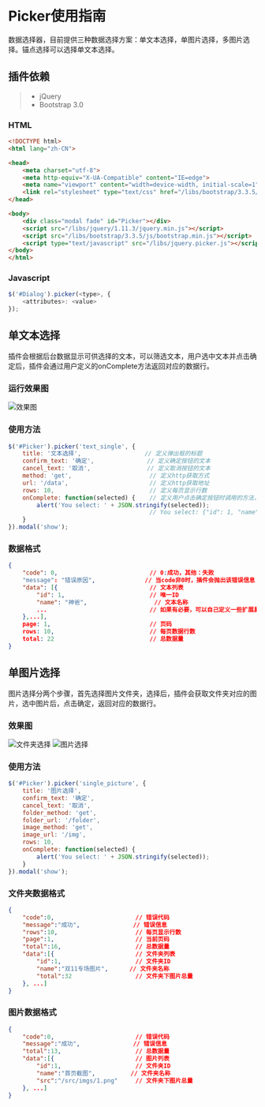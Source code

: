 # Picker使用指南

数据选择器，目前提供三种数据选择方案：单文本选择，单图片选择，多图片选择。锚点选择可以选择单文本选择。

## 插件依赖
> * jQuery
> * Bootstrap 3.0

### HTML
``` html
<!DOCTYPE html>
<html lang="zh-CN">

<head>
    <meta charset="utf-8">
    <meta http-equiv="X-UA-Compatible" content="IE=edge">
    <meta name="viewport" content="width=device-width, initial-scale=1">
    <link rel="stylesheet" type="text/css" href="/libs/bootstrap/3.3.5/css/bootstrap.min.css">
</head>

<body>
    <div class="modal fade" id="Picker"></div>
    <script src="/libs/jquery/1.11.3/jquery.min.js"></script>
    <script src="/libs/bootstrap/3.3.5/js/bootstrap.min.js"></script>
    <script type="text/javascript" src="/libs/jquery.picker.js"></script>
</body>
</html>
```
### Javascript
``` javascript
$('#Dialog').picker(<type>, {
	<attributes>: <value> 
});
```

## 单文本选择
插件会根据后台数据显示可供选择的文本，可以筛选文本，用户选中文本并点击确定后，插件会通过用户定义的onComplete方法返回对应的数据行。
### 运行效果图
![效果图](http://chuantu.biz/t2/18/1447073845x1822610075.png)
### 使用方法
``` javascript
$('#Picker').picker('text_single', {
    title: '文本选择',                  // 定义弹出框的标题
    confirm_text: '确定',               // 定义确定按钮的文本
    cancel_text: '取消',                // 定义取消按钮的文本
    method: 'get',                      // 定义http获取方式
    url: '/data',                       // 定义http获取地址
    rows: 10,                           // 定义每页显示行数
    onComplete: function(selected) {    // 定义用户点击确定按钮时调用的方法，方法第一个参数为选中元素
    	alert('You select: ' + JSON.stringify(selected));
                                        // You select: {"id": 1, "name": "神爸", "href": "http://www.shenba.com", ...}
    }
}).modal('show');

```
### 数据格式
``` json
{
	"code": 0, 							// 0:成功，其他：失败
	"message": "错误原因", 				// 当code非0时，插件会抛出该错误信息
	"data": [{							// 文本列表
		"id": 1,						// 唯一ID 
		"name": "神爸",					// 文本名称
		...								// 如果有必要，可以自己定义一些扩展属性
	},...],
	page: 1,                            // 页码
	rows: 10,                           // 每页数据行数
	total: 22                           // 总数据量
}
```

## 单图片选择
图片选择分两个步骤，首先选择图片文件夹，选择后，插件会获取文件夹对应的图片，选中图片后，点击确定，返回对应的数据行。
### 效果图
![文件夹选择](http://chuantu.biz/t2/18/1447074398x1822610075.png)
![图片选择](http://chuantu.biz/t2/18/1447074536x-1566679290.png)
### 使用方法
``` javascript
$('#Picker').picker('single_picture', {
    title: '图片选择',
    confirm_text: '确定',
    cancel_text: '取消',
    folder_method: 'get',
    folder_url: '/folder',
    image_method: 'get',
    image_url: '/img',
    rows: 10,
    onComplete: function(selected) {
    	alert('You select: ' + JSON.stringify(selected));
    }
}).modal('show');
```
### 文件夹数据格式
``` json
{
    "code":0,                       // 错误代码
    "message":"成功",               // 错误信息
    "rows":10,                      // 每页显示行数
    "page":1,                       // 当前页码
    "total":16,                     // 总数据量
    "data":[{                       // 文件夹列表
        "id":1,                     // 文件夹ID
        "name":"双11专场图片",      // 文件夹名称
        "total":32                  // 文件夹下图片总量
    }, ...]
}
```
### 图片数据格式
``` json
{
    "code":0,                       // 错误代码
    "message":"成功",               // 错误信息
    "total":13,                     // 总数据量
    "data":[{                       // 图片列表
        "id":1,                     // 文件夹ID
        "name":"首页截图",          // 文件夹名称
        "src":"/src/imgs/1.png"     // 文件夹下图片总量
    }, ...]
}
```